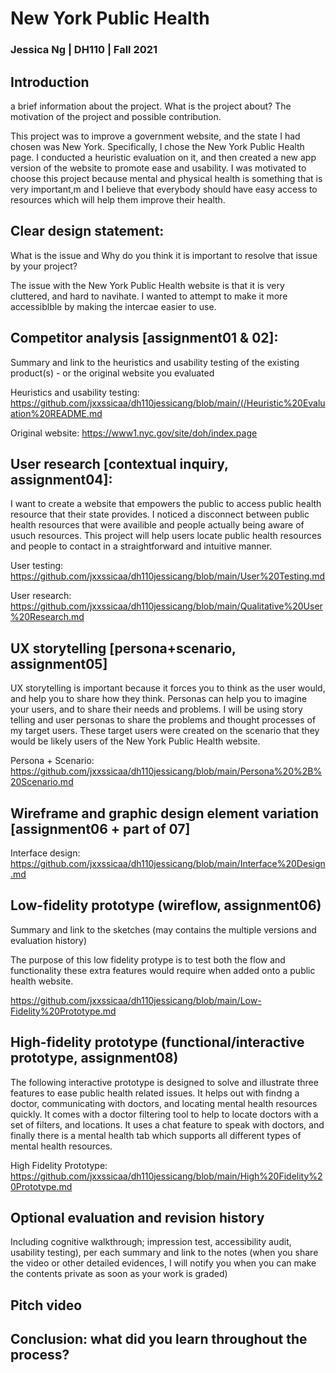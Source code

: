 # New York Public Health 

### Jessica Ng | DH110 | Fall 2021

## Introduction

a brief information about the project. What is the project about? The motivation of the project and possible contribution.

This project was to improve a government website, and the state I had chosen was New York. Specifically, I chose the New York Public Health page. I conducted a heuristic evaluation on it, and then created a new app version of the website to promote ease and usability. I was motivated to choose this project because mental and physical health is something that is very important,m and I believe that everybody should have easy access to resources which will help them improve their health.  

## Clear design statement:

What is the issue and Why do you think it is important to resolve that issue by your project?

The issue with the New York Public Health website is that it is very cluttered, and hard to navihate. I wanted to attempt to make it more accessiblble by making the intercae easier to use. 

## Competitor analysis [assignment01 & 02]:

 Summary and link to the heuristics and usability testing of the existing product(s) - or the original website you evaluated
 
 Heuristics and usability testing: https://github.com/jxxssicaa/dh110jessicang/blob/main/(/Heuristic%20Evaluation%20README.md
 
 Original website: https://www1.nyc.gov/site/doh/index.page

## User research [contextual inquiry, assignment04]:

I want to create a website that empowers the public to access public health resource that their state provides. I noticed a disconnect between public health resources that were availible and people actually being aware of usuch resources. This project will help users locate public health resources and people to contact in a straightforward and intuitive manner.

User testing: https://github.com/jxxssicaa/dh110jessicang/blob/main/User%20Testing.md

User research: https://github.com/jxxssicaa/dh110jessicang/blob/main/Qualitative%20User%20Research.md


## UX storytelling [persona+scenario, assignment05]

UX storytelling is important because it forces you to think as the user would, and help you to share how they think. Personas can help you to imagine your users, and to share their needs and problems. I will be using story telling and user personas to share the problems and thought processes of my target users. These target users were created on the scenario that they would be likely users of the New York Public Health website.

Persona + Scenario: https://github.com/jxxssicaa/dh110jessicang/blob/main/Persona%20%2B%20Scenario.md

## Wireframe and graphic design element variation [assignment06 + part of 07]

Interface design: https://github.com/jxxssicaa/dh110jessicang/blob/main/Interface%20Design.md

## Low-fidelity prototype (wireflow, assignment06)

Summary and link to the sketches (may contains the multiple versions and evaluation history)

The purpose of this low fidelity protype is to test both the flow and functionality these extra features would require when added onto a public health website.

https://github.com/jxxssicaa/dh110jessicang/blob/main/Low-Fidelity%20Prototype.md

## High-fidelity prototype (functional/interactive prototype, assignment08)

The following interactive prototype is designed to solve and illustrate three features to ease public health related issues. It helps out with findng a doctor, communicating with doctors, and locating mental health resources quickly. It comes with a doctor filtering tool to help to locate doctors with a set of filters, and locations. It uses a chat feature to speak with doctors, and finally there is a mental health tab which supports all different types of mental health resources.

High Fidelity Prototype: https://github.com/jxxssicaa/dh110jessicang/blob/main/High%20Fidelity%20Prototype.md


## Optional evaluation and revision history

Including cognitive walkthrough; impression test, accessibility audit, usability testing), per each summary and link to the notes (when you share the video or other detailed evidences, I will notify you when you can make the contents private as soon as your work is graded)

## Pitch video

## Conclusion: what did you learn throughout the process?
